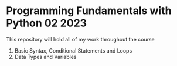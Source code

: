 # Programming Fundamentals with Python 02 2023

 This repository will hold all of my work throughout the course

 1. Basic Syntax, Conditional Statements and Loops
 2. Data Types and Variables
